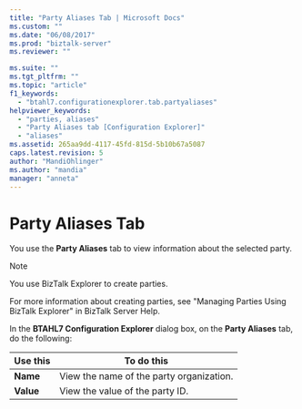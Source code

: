```yaml
---
title: "Party Aliases Tab | Microsoft Docs"
ms.custom: ""
ms.date: "06/08/2017"
ms.prod: "biztalk-server"
ms.reviewer: ""

ms.suite: ""
ms.tgt_pltfrm: ""
ms.topic: "article"
f1_keywords: 
  - "btahl7.configurationexplorer.tab.partyaliases"
helpviewer_keywords: 
  - "parties, aliases"
  - "Party Aliases tab [Configuration Explorer]"
  - "aliases"
ms.assetid: 265aa9dd-4117-45fd-815d-5b10b67a5087
caps.latest.revision: 5
author: "MandiOhlinger"
ms.author: "mandia"
manager: "anneta"
---
```

# Party Aliases Tab
You use the **Party Aliases** tab to view information about the selected party.  

> [!NOTE]
>  You use BizTalk Explorer to create parties.  

 For more information about creating parties, see "Managing Parties Using BizTalk Explorer" in BizTalk Server Help.  

 In the **BTAHL7 Configuration Explorer** dialog box, on the **Party Aliases** tab, do the following:  


|        Use this        |                To do this                |
|------------------------|------------------------------------------|
| <strong>Name</strong>  | View the name of the party organization. |
| <strong>Value</strong> |     View the value of the party ID.      |

